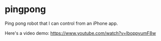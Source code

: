 # pingpong

Ping pong robot that I can control from an iPhone app. 

Here's a video demo:
https://www.youtube.com/watch?v=lboppyumF8w
